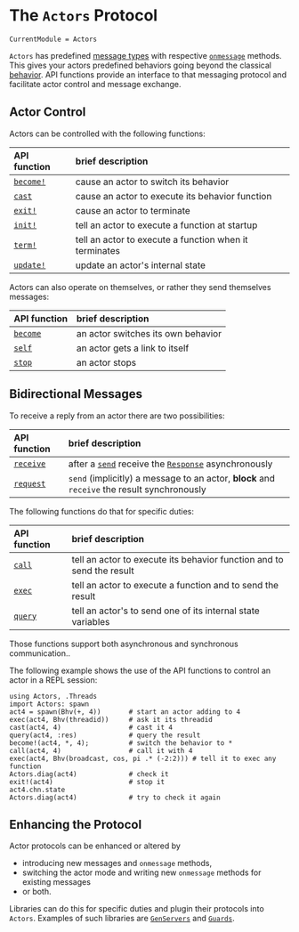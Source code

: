# The `Actors` Protocol

```@meta
CurrentModule = Actors
```

`Actors` has predefined [message types](messages.md) with respective [`onmessage`](@ref) methods. This gives your actors predefined behaviors going beyond the classical [behavior](behaviors.md). API functions provide an interface to that messaging protocol and facilitate actor control and message exchange.

## Actor Control

Actors can be controlled with the following functions:

| API function | brief description |
|:-------------|:------------------|
| [`become!`](@ref) | cause an actor to switch its behavior |
| [`cast`](@ref) | cause an actor to execute its behavior function |
| [`exit!`](@ref) | cause an actor to terminate |
| [`init!`](@ref) | tell an actor to execute a function at startup |
| [`term!`](@ref) | tell an actor to execute a function when it terminates |
| [`update!`](@ref) | update an actor's internal state |

Actors can also operate on themselves, or rather they send themselves messages:

| API function | brief description |
|:-------------|:------------------|
| [`become`](@ref) | an actor switches its own behavior |
| [`self`](@ref) | an actor gets a link to itself |
| [`stop`](@ref) | an actor stops |

## Bidirectional Messages

To receive a reply from an actor there are two possibilities:

| API function | brief description |
|:-------------|:------------------|
| [`receive`](@ref) | after a [`send`](@ref) receive the [`Response`](@ref) asynchronously |
| [`request`](@ref) | `send` (implicitly) a message to an actor, **block** and `receive` the result synchronously |

The following functions do that for specific duties:

| API function | brief description |
|:-------------|:------------------|
| [`call`](@ref) | tell an actor to execute its behavior function and to send the result |
| [`exec`](@ref) | tell an actor to execute a function and to send the result |
| [`query`](@ref) | tell an actor's to send one of its internal state variables |

Those functions support both asynchronous and synchronous communication..

The following example shows the use of the API functions to control an actor in a REPL session:

```@repl actors
using Actors, .Threads
import Actors: spawn
act4 = spawn(Bhv(+, 4))       # start an actor adding to 4
exec(act4, Bhv(threadid))     # ask it its threadid
cast(act4, 4)                 # cast it 4
query(act4, :res)             # query the result
become!(act4, *, 4);          # switch the behavior to *
call(act4, 4)                 # call it with 4
exec(act4, Bhv(broadcast, cos, pi .* (-2:2))) # tell it to exec any function
Actors.diag(act4)             # check it
exit!(act4)                   # stop it
act4.chn.state
Actors.diag(act4)             # try to check it again
```

## Enhancing the Protocol

Actor protocols can be enhanced or altered by

- introducing new messages and `onmessage` methods,
- switching the actor mode and writing new `onmessage` methods for existing messages
- or both.

Libraries can do this for specific duties and plugin their protocols into `Actors`. Examples of such libraries are [`GenServers`](https://github.com/JuliaActors/GenServers.jl) and [`Guards`](https://github.com/JuliaActors/Guards.jl).
